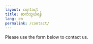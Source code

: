 ```yaml
---
layout: contact
title: ဆက်သွယ်ရန်
lang: en
permalink: /contact/
---
```


Please use the form below to contact us.
